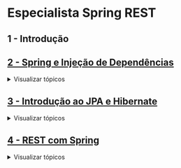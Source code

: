 # Especialista Spring REST

## 1 - Introdução

## [2 - Spring e Injeção de Dependências](/2.Spring-e-Injecao-de-Dependencias.md)

<details>
  <summary>Visualizar tópicos</summary>	

  - Spring Initializr

  - Spring Boot DevTools

  - Injeção pode acontecer

    - Pelo construtor
	
    - @Component
	
    - @Configuration + @Bean
	
    - @Autowired: no construtor, no setter ou atributo

      - A dependência pode ser opcional: permite realizar tratamento para quando não existir a dependência

  - Ambiguidade de beans
  
    - Desambiguação
	
      - Utilizando múltiplos beans
	  
      - Definindo o bean prioritário com @Primary
	  
      - @Qualifier para qualificar o @Component e indicar qual bean deve ser injetado
	  
      - Com anotação customizada: um @Qualifier customizado

  - Spring Profiles
  
    - Definindo comportamentos com @Profile("")
	
	- Selecionar ambiente pelo application.properties (um ou mais) OU parâmetro na IDE

  - Métodos de callback: ciclo de vida, @PostConstruct, @PreDestroy

  - Observer: publicar, consumir eventos

  - Propriedades

    - Properties file (application.properties, yml)
	
    - Variáveis ambiente do sistema operacional
	
    - Parâmetros por linha de comando
	
    - Propriedades customizadas com @Value
	
    - Propriedades com @ConfigurationProperties

  - Ativando Spring Profile

    - Via application.properties
	
    - Através de parâmetro na IDE
	
    - Por linha de comando
	
    - Por variável de ambiente
	
</details>	

## [3 - Introdução ao JPA e Hibernate](/3.Introducao-ao-JPA-e-Hibernate.md)

<details>
  <summary>Visualizar tópicos</summary>	

  - 3.1. Instalar MySQL Server e MySQL Workbench    
	
  - 3.2. O que é JPA e Hibernate?  	
  
  - 3.3. Adicionando JPA e configurando o Data Source
		
  - 3.4. Mapeando entidades com JPA
	
  - 3.5. Criando as tabelas do banco a partir das entidades
		
  - 3.6. Mapeando o id da entidade para autoincremento
  
  - 3.7. Importando dados de teste com import.sql
	  
  - 3.8. Consultando objetos do banco de dados
  
  - 3.9. Adicionando um objeto no banco de dados

  - 3.10. Buscando um objeto pelo id no banco de dados

  - 3.11. Atualizando um objeto no banco de dados
	  
  - 3.12. Excluindo um objeto do banco de dados
	  
  - 3.13. Conhecendo o padrão Aggregate do DDD   
	
  - 3.14. Conhecendo e implementando o padrão Repository
	
  - 3.15. Conhecendo e usando o Lombok
	
  - 3.16. Desafio: Lombok e repositório de restaurantes
	  
  - 3.17. Mapeando relacionamento com @ManyToOne
	  
  - 3.18. A anotação @JoinColumn	
	
  - 3.19. Propriedade nullable de @Column e @JoinColumn
	
  - 3.20. Desafio: mapeando entidades
	
</details>	
	
## [4 - REST com Spring](/4.rest-com-spring.md)

<details>
  <summary>Visualizar tópicos</summary>	
	
  - 4.1. O que é REST?
  
  - 4.2. Conhecendo as constraints do REST
  
  - 4.3. Diferença entre REST e RESTful
  
  - 4.4. Desenvolvedores de REST APIs puristas e pragmáticos

  - 4.5. Conhecendo o protocolo HTTP
  
  - 4.6. Usando o protocolo HTTP
  
  - 4.7. Instalando e testando o Postman
  
  - 4.8. Entendendo o que são Recursos REST
  
  - 4.9. Identificando recursos REST
  
  - 4.10. Modelando e requisitando um Collection Resource com GET
  
  - 4.11. Desafio: collection resource de estados
  
  - 4.12. Representações de recursos e content negotiation
  
  - 4.13. Implementando content negotiation para retornar JSON ou XML
  
  - 4.14. Consultando Singleton Resource com GET e @PathVariable

  - 4.15. Customizando as representações XML e JSON com @JsonIgnore, @JsonProperty e @JsonRootName
  
  - 4.16. Customizando a representação em XML com Wrapper e anotações do Jackson

  - 4.17. Conhecendo os métodos HTTP

  - 4.18. Conhecendo os códigos de status HTTP

  - 4.19. Definindo o status da resposta HTTP com @ResponseStatus

  - 4.20. Manipulando a resposta HTTP com ResponseEntity

  - 4.21. Corrigindo o Status HTTP para resource inexistente

  - 4.22. Status HTTP para collection resource vazia: qual usar?

  - 4.23. Modelando e implementando a inclusão de recursos com POST

  - 4.24. Negociando o media type do payload do POST com Content-Type

  - 4.25. Modelando e implementando a atualização de recursos com PUT

  - 4.26. Modelando e implementando a exclusão de recursos com DELETE

  - 4.27. Implementando a camada de domain services (e a importância da linguagem ubíqua)
  
  - 4.28. Refatorando a exclusão de cozinhas para usar domain services

  - 4.29. Desafio: modelando e implementando a consulta de recursos de restaurantes

  - 4.30. Modelando e implementando a inclusão de recursos de restaurantes

  - 4.31. Desafio: Modelando e implementando a atualização de recursos de restaurantes

  - 4.32. Desafio: implementando serviços REST de cidades e estados

  - 4.33. Analisando solução para atualização parcial de recursos com PATCH	
	
  - 4.34. Finalizando a atualização parcial com a API de Reflections do Spring
	
	
</details>
	



